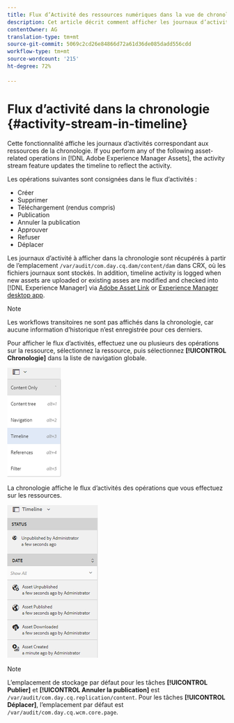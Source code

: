 ```yaml
---
title: Flux d’Activité des ressources numériques dans la vue de chronologie
description: Cet article décrit comment afficher les journaux d’activité pour les ressources de la chronologie.
contentOwner: AG
translation-type: tm+mt
source-git-commit: 5069c2cd26e84866d72a61d36de085dadd556cdd
workflow-type: tm+mt
source-wordcount: '215'
ht-degree: 72%

---
```



# Flux d’activité dans la chronologie {#activity-stream-in-timeline}

Cette fonctionnalité affiche les journaux d’activités correspondant aux ressources de la chronologie. If you perform any of the following asset-related operations in [!DNL Adobe Experience Manager Assets], the activity stream feature updates the timeline to reflect the activity.

Les opérations suivantes sont consignées dans le flux d’activités :

* Créer
* Supprimer
* Téléchargement (rendus compris)
* Publication 
* Annuler la publication
* Approuver
* Refuser
* Déplacer

Les journaux d’activité à afficher dans la chronologie sont récupérés à partir de l’emplacement `/var/audit/com.day.cq.dam/content/dam` dans CRX, où les fichiers journaux sont stockés. In addition, timeline activity is logged when new assets are uploaded or existing asses are modified and checked into [!DNL Experience Manager] via [Adobe Asset Link](https://helpx.adobe.com/fr/enterprise/using/manage-assets-using-adobe-asset-link.html) or [Experience Manager desktop app](https://docs.adobe.com/content/help/en/experience-manager-desktop-app/using/release-notes.html).

>[!NOTE]
>
>Les workflows transitoires ne sont pas affichés dans la chronologie, car aucune information d’historique n’est enregistrée pour ces derniers.

Pour afficher le flux d’activités, effectuez une ou plusieurs des opérations sur la ressource, sélectionnez la ressource, puis sélectionnez **[!UICONTROL Chronologie]** dans la liste de navigation globale.

![chronologie-2](assets/timeline-2.png)

La chronologie affiche le flux d’activités des opérations que vous effectuez sur les ressources.

![activité_stream](assets/activity_stream.png)

>[!NOTE]
>
>L’emplacement de stockage par défaut pour les tâches **[!UICONTROL Publier]** et **[!UICONTROL Annuler la publication]** est `/var/audit/com.day.cq.replication/content`. Pour les tâches **[!UICONTROL Déplacer]**, l’emplacement par défaut est `/var/audit/com.day.cq.wcm.core.page`.
